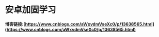 # 安卓加固学习

**博客链接:[https://www.cnblogs.com/aWxvdmVseXc0/p/13638565.html](https://www.cnblogs.com/aWxvdmVseXc0/p/13638565.html)**
